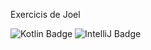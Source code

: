 Exercicis de Joel

![Kotlin Badge](https://img.shields.io/badge/Kotlin-0095D5?&style=for-the-badge&logo=kotlin&logoColor=white)
![IntelliJ Badge](https://img.shields.io/badge/IntelliJ_IDEA-000000.svg?style=for-the-badge&logo=intellij-idea&logoColor=white)
